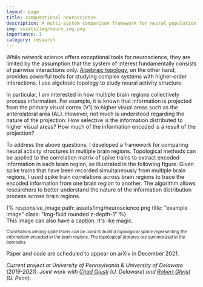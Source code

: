 ```yaml
---
layout: page
title: computational neuroscience
description: A multi-system comparison framework for neural population encoding and propagation.
img: assets/img/neuro_img.png
importance: 1
category: research
---
```



While network science offers exceptional tools for neuroscience, they are limited by the assumption that the system of interest fundamentally consists of pairwise interactions only. <a href="https://link.springer.com/article/10.1007/s10827-016-0608-6"> Algebraic topology</a>, on the other hand, provides powerful tools for studying complex systems with higher-order interactions. I use algebraic topology to study neural activity structure. 

In particular, I am interested in how multiple brain regions collectively process information. For example, it is known that information is projected from the primary visual cortex (V1) to higher visual areas such as the anterolateral area (AL). However, not much is understood regarding the nature of the projection: How selective is the information distributed to higher visual areas? How much of the information encoded is a result of the projection? 

To address the above questions, I developed a framework for comparing neural activity structures in multiple brain regions. Topological methods can be applied to the correlation matrix of spike trains to extract encoded information in each brain region, as illustrated in the following figure. Given spike trains that have been recorded simultaneously from multiple brain regions, I used spike train correlations across brain regions to trace the encoded information from one brain region to another. The algorithm allows researchers to better understand the nature of the information distribution process across brain regions. 

<div class="row">
    <div class="col-sm mt-3 mt-md-0">
        {% responsive_image path: assets/img/neuroscience.png title: "example image" class: "img-fluid rounded z-depth-1" %}
    </div>
</div>
<div class="caption">
    This image can also have a caption. It's like magic.
</div>


*<span style = "font-size:0.8em">Correlations among spike trains can be used to build a topological space representing the information encoded in the brain regions. The topological features are summarized in the barcodes. </span>* 

Paper and code are scheduled to appear on arXiv in December 2021. 

*Current project at University of Pennsylvania & University of Delaware (2019-2021). Joint work with <a href="http://www.chadgiusti.com/">Chad Giusti</a> (U. Delaware) and <a href="https://www.math.upenn.edu/~ghrist/">Robert Ghrist</a> (U. Penn).*


